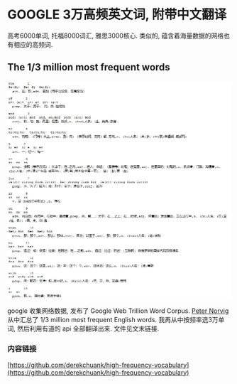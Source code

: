 # GOOGLE 3万高频英文词, 附带中文翻译

高考6000单词, 托福8000词汇, 雅思3000核心. 类似的, 蕴含着海量数据的网络也有相应的高频词.
## The 1/3 million most frequent words

![30kvocabulary](/static/picture/30kvocabulary.jpg)

google 收集网络数据, 发布了 Google Web Trillion Word Corpus. [Peter Norvig](https://norvig.com/ngrams/) 从中汇总了 1/3 million most frequent English words. 我再从中按频率选3万单词, 然后利用有道的 api 全部翻译出来. 文件见文末链接.


### 内容链接

[https://github.com/derekchuank/high-frequency-vocabulary](https://github.com/derekchuank/high-frequency-vocabulary)

